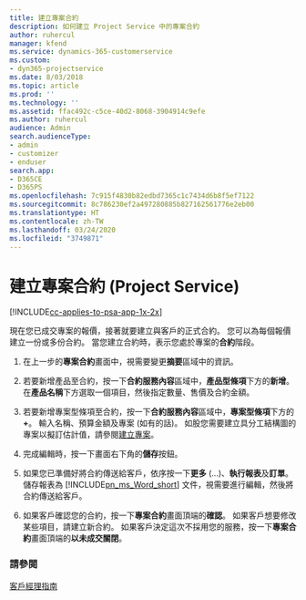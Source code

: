 ```yaml
---
title: 建立專案合約
description: 如何建立 Project Service 中的專案合約
author: ruhercul
manager: kfend
ms.service: dynamics-365-customerservice
ms.custom:
- dyn365-projectservice
ms.date: 8/03/2018
ms.topic: article
ms.prod: ''
ms.technology: ''
ms.assetid: ffac492c-c5ce-40d2-8068-3904914c9efe
ms.author: ruhercul
audience: Admin
search.audienceType:
- admin
- customizer
- enduser
search.app:
- D365CE
- D365PS
ms.openlocfilehash: 7c915f4830b82edbd7365c1c7434d6b8f5ef7122
ms.sourcegitcommit: 8c786230ef2a497280885b827162561776e2eb00
ms.translationtype: HT
ms.contentlocale: zh-TW
ms.lasthandoff: 03/24/2020
ms.locfileid: "3749871"
---
```

# <a name="create-a-project-contract-project-service"></a>建立專案合約 (Project Service)

[!INCLUDE[cc-applies-to-psa-app-1x-2x](../includes/cc-applies-to-psa-app-1x-2x.md)]

現在您已成交專案的報價，接著就要建立與客戶的正式合約。 您可以為每個報價建立一份或多份合約。 當您建立合約時，表示您處於專案的**合約**階段。  
  
1. 在上一步的**專案合約**畫面中，視需要變更**摘要**區域中的資訊。  
  
2. 若要新增產品至合約，按一下**合約服務內容**區域中，**產品型條項**下方的**新增**。 在**產品名稱**下方選取一個項目，然後指定數量、售價及合約金額。  
  
3. 若要新增專案型條項至合約，按一下**合約服務內容**區域中，**專案型條項**下方的 **+**。 輸入名稱、預算金額及專案 (如有的話)。 如股您需要建立具分工結構圖的專案以擬訂估計值，請參閱[建立專案](../project-service/create-project.md)。  
  
4. 完成編輯時，按一下畫面右下角的**儲存**按鈕。  
  
5. 如果您已準備好將合約傳送給客戶，依序按一下**更多** (...)、**執行報表**及**訂單**。 儲存報表為 [!INCLUDE[pn_ms_Word_short](../includes/pn-ms-word-short.md)] 文件，視需要進行編輯，然後將合約傳送給客戶。  
  
6. 如果客戶確認您的合約，按一下**專案合約**畫面頂端的**確認**。 如果客戶想要修改某些項目，請建立新合約。 如果客戶決定這次不採用您的服務，按一下**專案合約**畫面頂端的**以未成交關閉**。  
  
### <a name="see-also"></a>請參閱  
 [客戶經理指南](../project-service/account-manager-guide.md)
